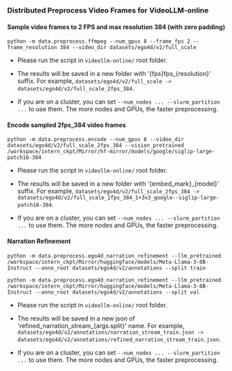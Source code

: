 ### Distributed Preprocess Video Frames for VideoLLM-online

#### Sample video frames to 2 FPS and max resolution 384 (with zero padding)

```
python -m data.preprocess.ffmpeg --num_gpus 8 --frame_fps 2 --frame_resolution 384 --video_dir datasets/ego4d/v2/full_scale
```

- Please run the script in ```videollm-online/``` root folder.

- The results will be saved in a new folder with '{fps}fps_{resolution}' suffix. For example, ```datasets/ego4d/v2/full_scale -> datasets/ego4d/v2/full_scale_2fps_384```.

- If you are on a cluster, you can set ```--num_nodes ... --slurm_partition ...``` to use them. The more nodes and GPUs, the faster preprocessing.

#### Encode sampled 2fps_384 video frames

```
python -m data.preprocess.encode --num_gpus 8 --video_dir datasets/ego4d/v2/full_scale_2fps_384 --vision_pretrained /workspace/intern_ckpt/Mirror/hf-mirror/models/google/siglip-large-patch16-384
```

- Please run the script in ```videollm-online/``` root folder.

- The results will be saved in a new folder with '{embed_mark}_{model}' suffix. For example, ```datasets/ego4d/v2/full_scale_2fps_384 -> datasets/ego4d/v2/full_scale_2fps_384_1+3x3_google--siglip-large-patch16-384```.

- If you are on a cluster, you can set ```--num_nodes ... --slurm_partition ...``` to use them. The more nodes and GPUs, the faster preprocessing.

#### Narration Refinement

```
python -m data.preprocess.ego4d_narration_refinement --llm_pretrained /workspace/intern_ckpt/Mirror/huggingface/models/Meta-Llama-3-8B-Instruct --anno_root datasets/ego4d/v2/annotations --split train

python -m data.preprocess.ego4d_narration_refinement --llm_pretrained /workspace/intern_ckpt/Mirror/huggingface/models/Meta-Llama-3-8B-Instruct --anno_root datasets/ego4d/v2/annotations --split val
```

- Please run the script in ```videollm-online/``` root folder.

- The results will be saved in a new json of 'refined_narration_stream_{args.split}' name. For example, ```datasets/ego4d/v2/annotations/narration_stream_train.json -> datasets/ego4d/v2/annotations/refined_narration_stream_train.json```.

- If you are on a cluster, you can set ```--num_nodes ... --slurm_partition ...``` to use them. The more nodes and GPUs, the faster preprocessing.